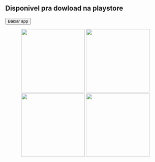 <h2>Disponivel pra dowload na playstore </h2>
<button href='https://play.google.com/store/apps/details?id=com.dhmes.lermo'>Baixar app</button>
<p align="center">
  <img src="https://firebasestorage.googleapis.com/v0/b/fir-api-a4069.appspot.com/o/WhatsApp%20Image%202024-07-27%20at%2018.01.03.jpeg?alt=media&token=2588f9cd-12d8-412b-b957-b2533cde99c0" alt="" width="200"/>
  <img src="https://firebasestorage.googleapis.com/v0/b/fir-api-a4069.appspot.com/o/WhatsApp%20Image%202024-07-27%20at%2020.15.34.jpeg?alt=media&token=21c0ffb9-ee33-4b27-8cc1-2e80398e01c8" alt="" width="200"/>

   <img src="https://firebasestorage.googleapis.com/v0/b/fir-api-a4069.appspot.com/o/WhatsApp%20Image%202024-07-27%20at%2020.14.31.jpeg?alt=media&token=246bff53-61df-426a-b3db-acf67b3e76358" alt="" width="200"/>

   <img src="https://firebasestorage.googleapis.com/v0/b/fir-api-a4069.appspot.com/o/WhatsApp%20Image%202024-07-27%20at%2020.14.03.jpeg?alt=media&token=d743c8cd-9e14-4e7d-af96-a18b12c9f3bd" alt="" width="200"/>
</p>



